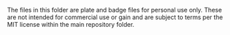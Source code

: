 The files in this folder are plate and badge files for personal use only. These are not intended for commercial use or gain and are subject to terms per the MIT license within the main repository folder. 
